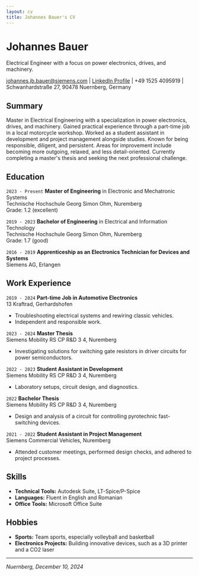 ```yaml
---
layout: cv
title: Johannes Bauer's CV
---
```


# Johannes Bauer
Electrical Engineer with a focus on power electronics, drives, and machinery.

<div id="webaddress">
<a href="mailto:johannes.jb.bauer@siemens.com">johannes.jb.bauer@siemens.com</a> | 
<a href="www.linkedin.com/in/johannes-bauer-4199b8233">LinkedIn Profile</a> | 
+49 1525 4095919 | 
Schwanhardstraße 27, 90478 Nuernberg, Germany
</div>

## Summary

Master in Electrical Engineering with a specialization in power electronics, drives, and machinery. Gained practical experience through a part-time job in a local motorcycle workshop. Worked as a student assistant in development and project management alongside studies. Known for being responsible, diligent, and persistent. Areas for improvement include becoming more outgoing, relaxed, and less detail-oriented. Currently completing a master's thesis and seeking the next professional challenge.

## Education

`2023 - Present`
**Master of Engineering** in Electronic and Mechatronic Systems  
Technische Hochschule Georg Simon Ohm, Nuremberg  
Grade: 1.2 (excellent)

`2019 - 2023`
**Bachelor of Engineering** in Electrical and Information Technology  
Technische Hochschule Georg Simon Ohm, Nuremberg  
Grade: 1.7 (good)

`2016 - 2019`
**Apprenticeship as an Electronics Technician for Devices and Systems**  
Siemens AG, Erlangen  

## Work Experience

`2019 - 2024`
**Part-time Job in Automotive Electronics**  
13 Kraftrad, Gerhardshofen  
- Troubleshooting electrical systems and rewiring classic vehicles.  
- Independent and responsible work.

`2023 - 2024`
**Master Thesis**  
Siemens Mobility RS CP R&D 3 4, Nuremberg  
- Investigating solutions for switching gate resistors in driver circuits for power semiconductors.

`2022 - 2023`
**Student Assistant in Development**  
Siemens Mobility RS CP R&D 3 4, Nuremberg  
- Laboratory setups, circuit design, and diagnostics.

`2022`
**Bachelor Thesis**  
Siemens Mobility RS CP R&D 3 4, Nuremberg  
- Design and analysis of a circuit for controlling pyrotechnic fast-switching devices.

`2021 - 2022`
**Student Assistant in Project Management**  
Siemens Commercial Vehicles, Nuremberg  
- Attended customer meetings, performed design checks, and adhered to project processes.

## Skills

- **Technical Tools:** Autodesk Suite, LT-Spice/P-Spice  
- **Languages:** Fluent in English and Romanian  
- **Office Tools:** Microsoft Office Suite  

## Hobbies

- **Sports:** Team sports, especially volleyball and basketball  
- **Electronics Projects:** Building innovative devices, such as a 3D printer and a CO2 laser  

---

_Nuernberg, December 10, 2024_
